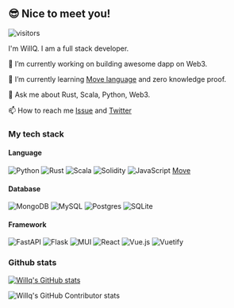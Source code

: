 ## 😎 Nice to meet you!

![visitors](https://visitor-badge.glitch.me/badge?page_id=zsluedem.zsluedem)

I'm WillQ. I am a full stack developer.

🔭 I’m currently working on building awesome dapp on Web3.

🌱 I’m currently learning [Move language](https://github.com/move-language/move) and zero knowledge proof.

💬 Ask me about Rust, Scala, Python, Web3.

📫 How to reach me [Issue](https://github.com/zsluedem/zsluedem/issues/new) and [Twitter](https://twitter.com/zsluedem06)


### My tech stack

#### Language
![Python](https://img.shields.io/badge/python-3670A0?style=flat-square&logo=python&logoColor=ffdd54)
![Rust](https://img.shields.io/badge/rust-%23000000.svg?style=flat-square&logo=rust&logoColor=white)
![Scala](https://img.shields.io/badge/scala-%23DC322F.svg?style=flat-square&logo=scala&logoColor=white)
![Solidity](https://img.shields.io/badge/Solidity-%23363636.svg?style=flat-square&logo=solidity&logoColor=white)
![JavaScript](https://img.shields.io/badge/javascript-%23323330.svg?style=flat-square&logo=javascript&logoColor=%23F7DF1E)
[Move](https://github.com/move-language/move)

#### Database
![MongoDB](https://img.shields.io/badge/MongoDB-%234ea94b.svg?style=flat-square&logo=mongodb&logoColor=white)
![MySQL](https://img.shields.io/badge/mysql-%2300f.svg?style=flat-square&logo=mysql&logoColor=white)
![Postgres](https://img.shields.io/badge/postgres-%23316192.svg?style=flat-square&logo=postgresql&logoColor=white)
![SQLite](https://img.shields.io/badge/sqlite-%2307405e.svg?style=flat-square&logo=sqlite&logoColor=white)

#### Framework
![FastAPI](https://img.shields.io/badge/FastAPI-005571?style=flat-square&logo=fastapi)
![Flask](https://img.shields.io/badge/flask-%23000.svg?style=flat-square&logo=flask&logoColor=white)
![MUI](https://img.shields.io/badge/MUI-%230081CB.svg?style=flat-square&logo=mui&logoColor=white)
![React](https://img.shields.io/badge/react-%2320232a.svg?style=flat-square&logo=react&logoColor=%2361DAFB)
![Vue.js](https://img.shields.io/badge/vuejs-%2335495e.svg?style=flat-square&logo=vuedotjs&logoColor=%234FC08D)
![Vuetify](https://img.shields.io/badge/Vuetify-1867C0?style=flat-square&logo=vuetify&logoColor=AEDDFF)

### Github stats

[![Willq's GitHub stats](https://github-readme-stats.vercel.app/api?username=zsluedem)](https://github.com/anuraghazra/github-readme-stats)

![Willq's GitHub Contributor stats](https://github-contributor-stats.vercel.app/api?username=zsluedem&hide=B)

